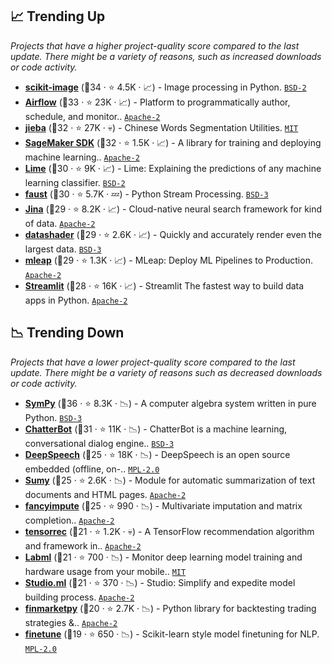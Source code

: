 ## 📈 Trending Up

_Projects that have a higher project-quality score compared to the last update. There might be a variety of reasons, such as increased downloads or code activity._

- <b><a href="https://github.com/scikit-image/scikit-image">scikit-image</a></b> (🥇34 ·  ⭐ 4.5K · 📈) - Image processing in Python. <code><a href="http://bit.ly/3rqEWVr">BSD-2</a></code>
- <b><a href="https://github.com/apache/airflow">Airflow</a></b> (🥈33 ·  ⭐ 23K · 📈) - Platform to programmatically author, schedule, and monitor.. <code><a href="http://bit.ly/3nYMfla">Apache-2</a></code>
- <b><a href="https://github.com/fxsjy/jieba">jieba</a></b> (🥇32 ·  ⭐ 27K · 💀) - Chinese Words Segmentation Utilities. <code><a href="http://bit.ly/34MBwT8">MIT</a></code>
- <b><a href="https://github.com/aws/sagemaker-python-sdk">SageMaker SDK</a></b> (🥇32 ·  ⭐ 1.5K · 📈) - A library for training and deploying machine learning.. <code><a href="http://bit.ly/3nYMfla">Apache-2</a></code> <code><img src="https://git.io/JLy1X" style="display:inline;" width="13" height="13"></code> <code><img src="https://git.io/JLy1A" style="display:inline;" width="13" height="13"></code>
- <b><a href="https://github.com/marcotcr/lime">Lime</a></b> (🥇30 ·  ⭐ 9K · 📈) - Lime: Explaining the predictions of any machine learning classifier. <code><a href="http://bit.ly/3rqEWVr">BSD-2</a></code>
- <b><a href="https://github.com/robinhood/faust">faust</a></b> (🥈30 ·  ⭐ 5.7K · 💤) - Python Stream Processing. <code><a href="http://bit.ly/3aKzpTv">BSD-3</a></code>
- <b><a href="https://github.com/jina-ai/jina">Jina</a></b> (🥈29 ·  ⭐ 8.2K · 📈) - Cloud-native neural search framework for kind of data. <code><a href="http://bit.ly/3nYMfla">Apache-2</a></code>
- <b><a href="https://github.com/holoviz/datashader">datashader</a></b> (🥈29 ·  ⭐ 2.6K · 📈) - Quickly and accurately render even the largest data. <code><a href="http://bit.ly/3aKzpTv">BSD-3</a></code>
- <b><a href="https://github.com/combust/mleap">mleap</a></b> (🥈29 ·  ⭐ 1.3K · 📈) - MLeap: Deploy ML Pipelines to Production. <code><a href="http://bit.ly/3nYMfla">Apache-2</a></code>
- <b><a href="https://github.com/streamlit/streamlit">Streamlit</a></b> (🥇28 ·  ⭐ 16K · 📈) - Streamlit The fastest way to build data apps in Python. <code><a href="http://bit.ly/3nYMfla">Apache-2</a></code>

## 📉 Trending Down

_Projects that have a lower project-quality score compared to the last update. There might be a variety of reasons such as decreased downloads or code activity._

- <b><a href="https://github.com/sympy/sympy">SymPy</a></b> (🥇36 ·  ⭐ 8.3K · 📉) - A computer algebra system written in pure Python. <code><a href="http://bit.ly/3aKzpTv">BSD-3</a></code>
- <b><a href="https://github.com/gunthercox/ChatterBot">ChatterBot</a></b> (🥇31 ·  ⭐ 11K · 📉) - ChatterBot is a machine learning, conversational dialog engine.. <code><a href="http://bit.ly/3aKzpTv">BSD-3</a></code>
- <b><a href="https://github.com/mozilla/DeepSpeech">DeepSpeech</a></b> (🥈25 ·  ⭐ 18K · 📉) - DeepSpeech is an open source embedded (offline, on-.. <code><a href="http://bit.ly/3postzC">MPL-2.0</a></code> <code><img src="https://git.io/JLy1A" style="display:inline;" width="13" height="13"></code>
- <b><a href="https://github.com/miso-belica/sumy">Sumy</a></b> (🥈25 ·  ⭐ 2.6K · 📉) - Module for automatic summarization of text documents and HTML pages. <code><a href="http://bit.ly/3nYMfla">Apache-2</a></code>
- <b><a href="https://github.com/iskandr/fancyimpute">fancyimpute</a></b> (🥈25 ·  ⭐ 990 · 📉) - Multivariate imputation and matrix completion.. <code><a href="http://bit.ly/3nYMfla">Apache-2</a></code> <code><img src="https://git.io/JLy1F" style="display:inline;" width="13" height="13"></code>
- <b><a href="https://github.com/jfkirk/tensorrec">tensorrec</a></b> (🥉21 ·  ⭐ 1.2K · 💀) - A TensorFlow recommendation algorithm and framework in.. <code><a href="http://bit.ly/3nYMfla">Apache-2</a></code> <code><img src="https://git.io/JLy1A" style="display:inline;" width="13" height="13"></code>
- <b><a href="https://github.com/labmlai/labml">Labml</a></b> (🥉21 ·  ⭐ 700 · 📉) - Monitor deep learning model training and hardware usage from your mobile.. <code><a href="http://bit.ly/34MBwT8">MIT</a></code>
- <b><a href="https://github.com/studioml/studio">Studio.ml</a></b> (🥉21 ·  ⭐ 370 · 📉) - Studio: Simplify and expedite model building process. <code><a href="http://bit.ly/3nYMfla">Apache-2</a></code>
- <b><a href="https://github.com/cuemacro/finmarketpy">finmarketpy</a></b> (🥉20 ·  ⭐ 2.7K · 📉) - Python library for backtesting trading strategies &.. <code><a href="http://bit.ly/3nYMfla">Apache-2</a></code>
- <b><a href="https://github.com/IndicoDataSolutions/finetune">finetune</a></b> (🥉19 ·  ⭐ 650 · 📉) - Scikit-learn style model finetuning for NLP. <code><a href="http://bit.ly/3postzC">MPL-2.0</a></code> <code><img src="https://git.io/JLy1A" style="display:inline;" width="13" height="13"></code> <code><img src="https://git.io/JLy1F" style="display:inline;" width="13" height="13"></code>

